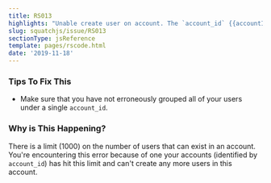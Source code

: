 ```yaml
---
title: RS013
highlights: "Unable create user on account. The `account_id` {{accountId}} already has reached the maximum number of users per account. (limit 1000 users per `account_id`)"
slug: squatchjs/issue/RS013
sectionType: jsReference
template: pages/rscode.html
date: '2019-11-18'
---
```


### Tips To Fix This

 - Make sure that you have not erroneously grouped all of your users under a single `account_id`.

### Why is This Happening?

There is a limit (1000) on the number of users that can exist in an account. You're encountering this error because of one your accounts (identified by `account_id`) has hit this limit and can't create any more users in this account.